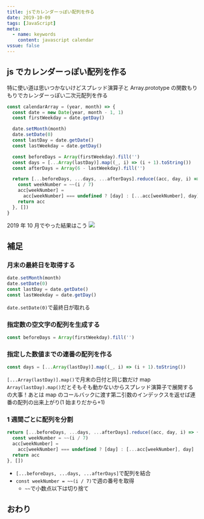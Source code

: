 ```yaml
---
title: jsでカレンダーっぽい配列を作る
date: 2019-10-09
tags: [JavaScript]
meta:
  - name: keywords
    content: javascript calendar
vssue: false
---
```


## js でカレンダーっぽい配列を作る

特に使い道は思いつかないけどスプレッド演算子と Array.prototype の関数もりもりでカレンダーっぽい二次元配列を作る

```js
const calendarArray = (year, month) => {
  const date = new Date(year, month - 1, 1)
  const firstWeekday = date.getDay()

  date.setMonth(month)
  date.setDate(0)
  const lastDay = date.getDate()
  const lastWeekday = date.getDay()

  const beforeDays = Array(firstWeekday).fill('')
  const days = [...Array(lastDay)].map((_, i) => (i + 1).toString())
  const afterDays = Array(6 - lastWeekday).fill('')

  return [...beforeDays, ...days, ...afterDays].reduce((acc, day, i) => {
    const weekNumber = ~~(i / 7)
    acc[weekNumber] =
      acc[weekNumber] === undefined ? [day] : [...acc[weekNumber], day]
    return acc
  }, [])
}
```

2019 年 10 月でやった結果はこう
<img src="/assets/img/sc_20191009.png">

## 補足

### 月末の最終日を取得する

```js
date.setMonth(month)
date.setDate(0)
const lastDay = date.getDate()
const lastWeekday = date.getDay()
```

`date.setDate(0)`で最終日が取れる

### 指定数の空文字の配列を生成する

```js
const beforeDays = Array(firstWeekday).fill('')
```

### 指定した数値までの連番の配列を作る

```js
const days = [...Array(lastDay)].map((_, i) => (i + 1).toString())
```

`[...Array(lastDay)].map()`で月末の日付と同じ数だけ map  
`Array(lastDay).map()`だとそもそも動かないからスプレッド演算子で展開するの大事！あとは map のコールバックに渡す第二引数のインデックスを返せば連番の配列の出来上がり(1 始まりだから+1)

### 1 週間ごとに配列を分割

```js
return [...beforeDays, ...days, ...afterDays].reduce((acc, day, i) => {
  const weekNumber = ~~(i / 7)
  acc[weekNumber] =
    acc[weekNumber] === undefined ? [day] : [...acc[weekNumber], day]
  return acc
}, [])
```

- `[...beforeDays, ...days, ...afterDays]`で配列を結合
- `const weekNumber = ~~(i / 7)`で週の番号を取得
  - `~~`で小数点以下は切り捨て

## おわり
